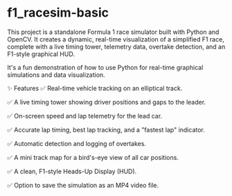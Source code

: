 # f1_racesim-basic
This project is a standalone Formula 1 race simulator built with Python and OpenCV. It creates a dynamic, real-time visualization of a simplified F1 race, complete with a live timing tower, telemetry data, overtake detection, and an F1-style graphical HUD.

It's a fun demonstration of how to use Python for real-time graphical simulations and data visualization.

✨ Features
✅ Real-time vehicle tracking on an elliptical track.

✅ A live timing tower showing driver positions and gaps to the leader.

✅ On-screen speed and lap telemetry for the lead car.

✅ Accurate lap timing, best lap tracking, and a "fastest lap" indicator.

✅ Automatic detection and logging of overtakes.

✅ A mini track map for a bird's-eye view of all car positions.

✅ A clean, F1-style Heads-Up Display (HUD).

✅ Option to save the simulation as an MP4 video file.
